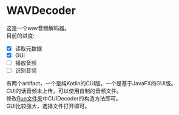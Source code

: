 # WAVDecoder

这是一个wav音频解码器。<br/>
目前的进度:<br/>
+ [X] 读取元数据
+ [X] GUI
+ [ ] 播放音频
+ [ ] 识别音频

有两个artifact，一个是纯Kotlin的CUI版，一个是基于JavaFX的GUI版。<br/>
CUI的话音频未上传，可以使用自制的音频文件。<br/>
修改[Run文件夹](./src/Run.kt)中CUIDecoder的构造方法即可。<br/>
GUI比较强大，选择文件打开即可。